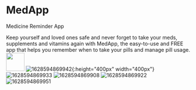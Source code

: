 # MedApp
Medicine Reminder App

Keep yourself and loved ones safe and never forget to take your meds,
supplements and vitamins again with MedApp, the easy-to-use and FREE app that helps you remember when to take your pills and manage pill usage.
<img src="https://user-images.githubusercontent.com/67409305/128859331-1fe38ff7-6d5a-4d10-91b0-84b45960ec7f.jpg" width="50" height="50">
![1628594869942](https://user-images.githubusercontent.com/67409305/128859331-1fe38ff7-6d5a-4d10-91b0-84b45960ec7f.jpg){:height="400px" width="400px"}
![1628594869933](https://user-images.githubusercontent.com/67409305/128859338-c807352b-4e0a-406c-ad11-8d6763289762.jpg)
![1628594869908](https://user-images.githubusercontent.com/67409305/128859340-e261af81-d853-4450-9184-007db7ffbe1d.jpg)
![1628594869922](https://user-images.githubusercontent.com/67409305/128859342-486ac659-34ab-4315-bb4a-c88d9d24c9de.jpg)
![1628594869951](https://user-images.githubusercontent.com/67409305/128859346-8c4cca57-5c91-499a-bb89-5e721f267b38.jpg)

